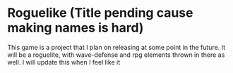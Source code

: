 # Roguelike (Title pending cause making names is hard)
This game is a project that I plan on releasing at some point in the future. It will be a roguelite, with wave-defense and rpg elements thrown in there as well.
I will update this when I feel like it
